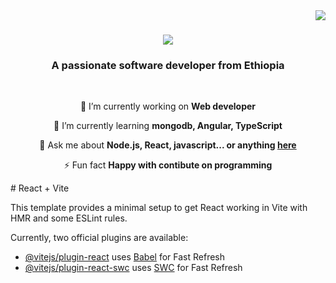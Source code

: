 
<img align="right" src="https://visitor-badge.laobi.icu/badge?page_id=gemechu-jima.portfolio" />

<h1 align="center">
    <img src="https://readme-typing-svg.herokuapp.com/?font=Righteous&size=35&center=true&vCenter=true&width=500&height=70&duration=4000&lines=Hi+There!+👋;+I'm+Gemechu+Jima!;" />
</h1>

<h3 align="center">A passionate software developer from Ethiopia</h3>

<br/>

<div align="center">
 
 🔭 I’m currently working on **Web developer**
 
 🌱 I’m currently learning **mongodb, Angular, TypeScript**

💬 Ask me about **Node.js, React, javascript... or anything [here](https://github.com/gemechu-jima/gemechu-jima/issues)**

⚡ Fun fact **Happy with contibute on programming**

 </div>
# React + Vite

This template provides a minimal setup to get React working in Vite with HMR and some ESLint rules.

Currently, two official plugins are available:

- [@vitejs/plugin-react](https://github.com/vitejs/vite-plugin-react/blob/main/packages/plugin-react/README.md) uses [Babel](https://babeljs.io/) for Fast Refresh
- [@vitejs/plugin-react-swc](https://github.com/vitejs/vite-plugin-react-swc) uses [SWC](https://swc.rs/) for Fast Refresh
